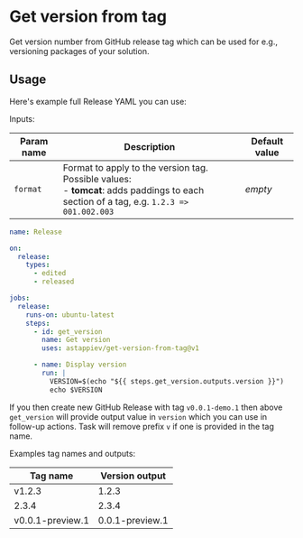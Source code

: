 # Get version from tag

Get version number from GitHub release tag which can
be used for e.g., versioning packages of your solution.

## Usage

Here's example full Release YAML you can use:

Inputs:

| Param name | Description                                                                                                                                    | Default value |
|------------|------------------------------------------------------------------------------------------------------------------------------------------------|---------------|
| `format`   | Format to apply to the version tag.<br/>Possible values:<br/>- **tomcat**: adds paddings to each section of a tag, e.g. `1.2.3 => 001.002.003` | *empty*       |

```yml
name: Release

on:
  release:
    types:
      - edited
      - released

jobs:
  release:
    runs-on: ubuntu-latest
    steps:
      - id: get_version
        name: Get version
        uses: astappiev/get-version-from-tag@v1

      - name: Display version
        run: |
          VERSION=$(echo "${{ steps.get_version.outputs.version }}")
          echo $VERSION
```

If you then create new GitHub Release with tag `v0.0.1-demo.1`
then above `get_version` will provide output value in `version`
which you can use in follow-up actions. Task will remove prefix `v`
if one is provided in the tag name.

Examples tag names and outputs:

| Tag name         | Version output  |
|------------------|-----------------|
| v1.2.3           | 1.2.3           |
| 2.3.4            | 2.3.4           |
| v0.0.1-preview.1 | 0.0.1-preview.1 |
